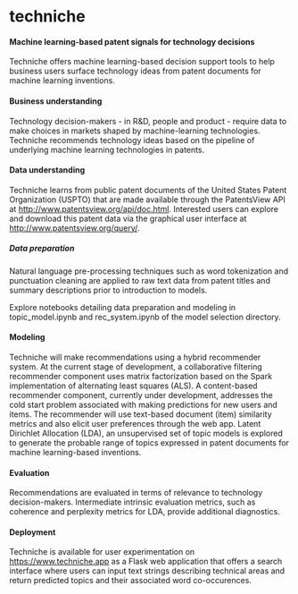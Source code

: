 # techniche

#### Machine learning-based patent signals for technology decisions 
Techniche offers machine learning-based decision support tools to help business users surface technology ideas from patent documents for machine learning inventions.

#### Business understanding
Technology decision-makers - in R&D, people and product - require data to make choices in markets shaped by machine-learning technologies. Techniche recommends technology ideas based on the pipeline of underlying machine learning technologies in patents.

#### Data understanding
Techniche learns from public patent documents of the United States Patent Organization (USPTO) that are made available through the PatentsView API at http://www.patentsview.org/api/doc.html. Interested users can explore and download this patent data via the graphical user interface at http://www.patentsview.org/query/.

##### Data preparation
Natural language pre-processing techniques such as word tokenization and punctuation cleaning are applied to raw text data from patent titles and summary descriptions prior to introduction to models.

Explore notebooks detailing data preparation and modeling in topic_model.ipynb and rec_system.ipynb of the model selection directory.

#### Modeling
Techniche will make recommendations using a hybrid recommender system. At the current stage of development, a collaborative filtering recommender component uses matrix factorization based on the Spark implementation of alternating least squares (ALS). A content-based recommender component, currently under development, addresses the cold start problem associated with making predictions for new users and items. The recommender will use text-based document (item) similarity metrics and also elicit user preferences through the web app. Latent Dirichlet Allocation (LDA), an unsupervised set of topic models is explored to generate the probable range of topics expressed in patent documents for machine learning-based inventions.

#### Evaluation
Recommendations are evaluated in terms of relevance to technology decision-makers. Intermediate intrinsic evaluation metrics, such as coherence and perplexity metrics for LDA, provide additional diagnostics.

#### Deployment
Techniche is available for user experimentation on https://www.techniche.app as a Flask web application that offers a search interface where users can input text strings describing technical areas and return predicted topics and their associated word co-occurences.
